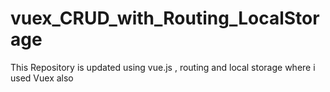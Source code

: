 # vuex_CRUD_with_Routing_LocalStorage
This Repository is updated using vue.js , routing and local storage where i used Vuex also
